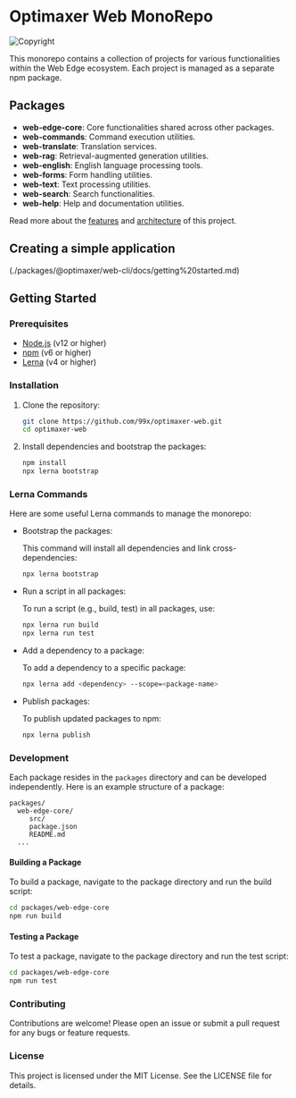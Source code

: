 # Optimaxer Web MonoRepo

![Copyright](https://img.shields.io/badge/Copyright-@_2024_99x-blue)

This monorepo contains a collection of projects for various functionalities within the Web Edge ecosystem. Each project is managed as a separate npm package.

## Packages

- **web-edge-core**: Core functionalities shared across other packages.
- **web-commands**: Command execution utilities.
- **web-translate**: Translation services.
- **web-rag**: Retrieval-augmented generation utilities.
- **web-english**: English language processing tools.
- **web-forms**: Form handling utilities.
- **web-text**: Text processing utilities.
- **web-search**: Search functionalities.
- **web-help**: Help and documentation utilities.

Read more about the [features](./docs/features.md) and [architecture](./docs/architecture.md) of this project.

## Creating a simple application 

(./packages/@optimaxer/web-cli/docs/getting%20started.md)


## Getting Started

### Prerequisites

- [Node.js](https://nodejs.org/) (v12 or higher)
- [npm](https://www.npmjs.com/) (v6 or higher)
- [Lerna](https://lerna.js.org/) (v4 or higher)

### Installation

1. Clone the repository:

    ```sh
    git clone https://github.com/99x/optimaxer-web.git
    cd optimaxer-web
    ```

2. Install dependencies and bootstrap the packages:

    ```sh
    npm install
    npx lerna bootstrap
    ```

### Lerna Commands

Here are some useful Lerna commands to manage the monorepo:

- Bootstrap the packages:

  This command will install all dependencies and link cross-dependencies:

  ```sh
  npx lerna bootstrap
  ```

- Run a script in all packages:

  To run a script (e.g., build, test) in all packages, use:

  ```sh
  npx lerna run build
  npx lerna run test
  ```

- Add a dependency to a package:

  To add a dependency to a specific package:

  ```sh
  npx lerna add <dependency> --scope=<package-name>
  ```

- Publish packages:

  To publish updated packages to npm:

  ```sh
  npx lerna publish
  ```

### Development

Each package resides in the `packages` directory and can be developed independently. Here is an example structure of a package:

```plaintext
packages/
  web-edge-core/
     src/
     package.json
     README.md
  ...
```

#### Building a Package

To build a package, navigate to the package directory and run the build script:

```sh
cd packages/web-edge-core
npm run build
```

#### Testing a Package

To test a package, navigate to the package directory and run the test script:

```sh
cd packages/web-edge-core
npm run test
```

### Contributing

Contributions are welcome! Please open an issue or submit a pull request for any bugs or feature requests.

### License

This project is licensed under the MIT License. See the LICENSE file for details.
